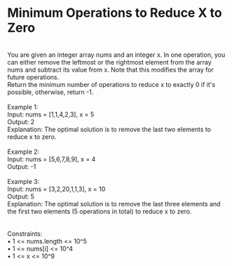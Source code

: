 <h1>Minimum Operations to Reduce X to Zero</h1>
<p><br>
You are given an integer array nums and an integer x. In one operation, you can either remove the leftmost or the rightmost element from the array nums and subtract its value from x. Note that this modifies the array for future operations.<br>
Return the minimum number of operations to reduce x to exactly 0 if it's possible, otherwise, return -1.<br>
<br> 
Example 1:<br>
Input: nums = [1,1,4,2,3], x = 5<br>
Output: 2<br>
Explanation: The optimal solution is to remove the last two elements to reduce x to zero.<br>
<br>
Example 2:<br>
Input: nums = [5,6,7,8,9], x = 4<br>
Output: -1<br>
<br>
Example 3:<br>
Input: nums = [3,2,20,1,1,3], x = 10<br>
Output: 5<br>
Explanation: The optimal solution is to remove the last three elements and the first two elements (5 operations in total) to reduce x to zero.<br>
 <br>
 <br>
Constraints:<br>
•	1 <= nums.length <= 10^5<br>
•	1 <= nums[i] <= 10^4<br>
•	1 <= x <= 10^9<br>
<br></p>
